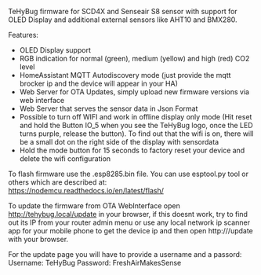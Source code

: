 TeHyBug firmware for SCD4X and Senseair S8 sensor with support for OLED Display and additional external sensors like AHT10 and BMX280.

Features:
- OLED Display support
- RGB indication for normal (green), medium (yellow) and high (red) CO2 level
- HomeAssistant MQTT Autodiscovery mode (just provide the mqtt brocker ip and the device will appear in your HA)
- Web Server for OTA Updates, simply upload new firmware versions via web interface
- Web Server that serves the sensor data in Json Format
- Possible to turn off WIFI and work in offline display only mode (Hit reset and hold the Button IO_5 when you see the TeHyBug logo, once the LED turns purple, release the button). To find out that the wifi is on, there will be a small dot on the right side of the display with sensordata
- Hold the mode button for 15 seconds to factory reset your device and delete  the wifi configuration

To flash firmware use the .esp8285.bin file.
You can use esptool.py tool or others which are described at: https://nodemcu.readthedocs.io/en/latest/flash/

To update the firmware from OTA WebInterface open http://tehybug.local/update in your browser, if this doesnt work, try to find out its IP from your router admin menu or use any local network ip scanner app for your mobile phone to get the device ip and then open http://<ip address>/update with your browser.

For the update page you will have to provide a username and a passord:
Username: TeHyBug
Password: FreshAirMakesSense
